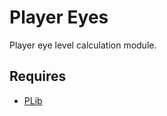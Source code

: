 # Player Eyes
Player eye level calculation module.

## Requires
- [PLib](https://github.com/Pika-Software/gmod_plib)
